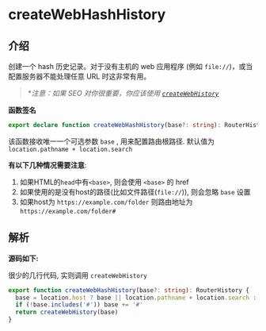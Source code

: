 # createWebHashHistory

## 介绍

创建一个 hash 历史记录。对于没有主机的 web 应用程序 (例如 `file://`)，或当配置服务器不能处理任意 URL 时这非常有用。

> **注意：如果 SEO 对你很重要，你应该使用 [`createWebHistory`](https://next.router.vuejs.org/zh/api/#createwebhistory)*

**函数签名**

```typescript
export declare function createWebHashHistory(base?: string): RouterHistory
```

该函数接收唯一一个可选参数 `base` , 用来配置路由根路径. 默认值为 `location.pathname + location.search`

**有以下几种情况需要注意**:

1. 如果HTML的`head`中有`<base>`, 则会使用 `<base>` 的 href
2. 如果使用的是没有host的路径(比如文件路径(`file://`)), 则会忽略 `base` 设置
3. 如果host为 `https://example.com/folder` 则路由地址为 `https://example.com/folder#`



## 解析

**源码如下:**

很少的几行代码, 实则调用 `createWebHistory`

```typescript
export function createWebHashHistory(base?: string): RouterHistory {
  base = location.host ? base || location.pathname + location.search : ''
  if (!base.includes('#')) base += '#'
  return createWebHistory(base)
}
```

